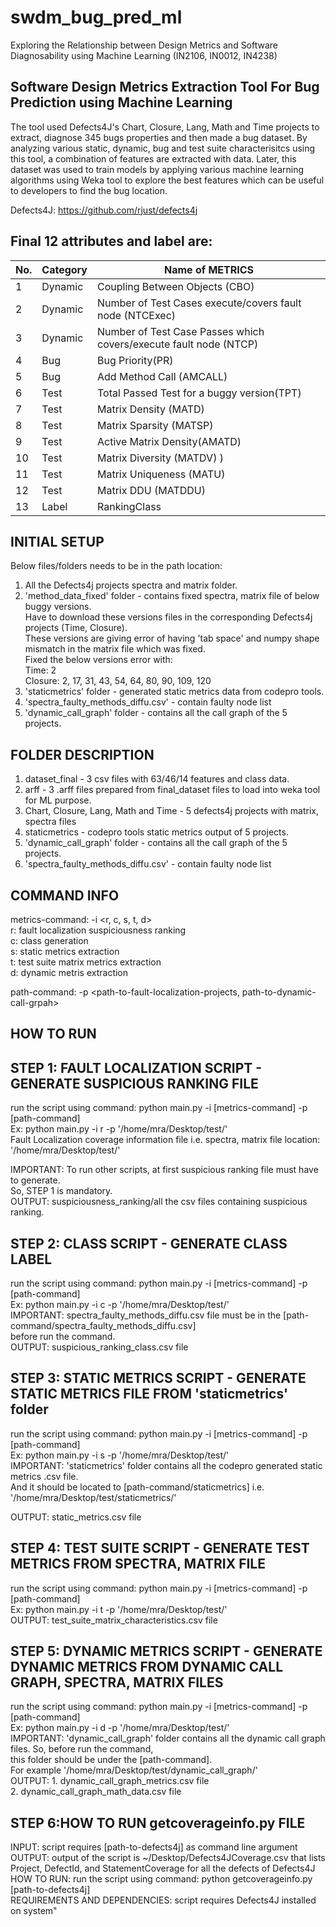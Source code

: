 # swdm_bug_pred_ml  
Exploring the Relationship between Design Metrics and Software Diagnosability using Machine Learning (IN2106, IN0012, IN4238)  
## Software Design Metrics Extraction Tool For Bug Prediction using Machine Learning  
The tool used Defects4J's Chart, Closure, Lang, Math and Time projects to extract, diagnose 345 bugs properties and then made a bug dataset. By analyzing various static, dynamic, bug and test suite characterisitcs using this tool, a combination of features are extracted with data. Later, this dataset was used to train models by applying various machine learning algorithms using Weka tool to explore the best features which can be useful to developers to find the bug location. 

Defects4J: https://github.com/rjust/defects4j  

## Final 12 attributes and label are: 
| No. | Category  | Name of METRICS                                                      |
| ----| --------- | -------------------------------------------------------------------- |
| 1   | Dynamic   |  Coupling Between Objects (CBO)                                      |
| 2   | Dynamic   |  Number of Test Cases execute/covers fault node (NTCExec)    	 |
| 3   | Dynamic   |  Number of Test Case Passes which covers/execute fault node (NTCP)   |
| 4   | Bug       |  Bug Priority(PR)    					  	 |
| 5   | Bug       |  Add Method Call (AMCALL)     					 |
| 6   | Test      |  Total Passed Test for a buggy version(TPT)    			 |
| 7   | Test      |  Matrix Density (MATD)    						 |
| 8   | Test      |  Matrix Sparsity (MATSP)  						 |
| 9   | Test      |  Active Matrix Density(AMATD)     					 |
| 10  | Test      |  Matrix Diversity (MATDV) )    					 |
| 11  | Test      |  Matrix Uniqueness (MATU)   					 |
| 12  | Test      |  Matrix DDU (MATDDU)  						 |
| 13  | Label     |  RankingClass   							 |

## INITIAL SETUP
Below files/folders needs to be in the path location:  

1. All the Defects4j projects spectra and matrix folder.   
2. 'method_data_fixed' folder - contains fixed spectra, matrix file of below buggy versions.   
    Have to download these versions files in the corresponding Defects4j projects (Time, Closure).    
    These versions are giving error of having 'tab space' and numpy shape mismatch in the matrix file which was fixed.    
    Fixed the below versions error with:   
    Time: 2   
    Closure: 2, 17, 31, 43, 54, 64, 80, 90, 109, 120   
3. 'staticmetrics' folder - generated static metrics data from codepro tools.  
4. 'spectra_faulty_methods_diffu.csv' - contain faulty node list  
5. 'dynamic_call_graph' folder - contains all the call graph of the 5 projects.  

## FOLDER DESCRIPTION
1. dataset_final - 3 csv files with 63/46/14 features and class data.  
2. arff - 3 .arff files prepared from final_dataset files to load into weka tool for ML purpose.  
3. Chart, Closure, Lang, Math and Time - 5 defects4j projects with matrix, spectra files  
4. staticmetrics - codepro tools static metrics output of 5 projects.  
5. 'dynamic_call_graph' folder - contains all the call graph of the 5 projects.
6. 'spectra_faulty_methods_diffu.csv' - contain faulty node list    

## COMMAND INFO    
metrics-command: -i <r, c, s, t, d>    
r: fault localization suspiciousness ranking  
c: class generation  
s: static metrics extraction  
t: test suite matrix metrics extraction  
d: dynamic metris extraction  

path-command: -p <path-to-fault-localization-projects, path-to-dynamic-call-grpah>  

## HOW TO RUN 
## STEP 1: FAULT LOCALIZATION SCRIPT - GENERATE SUSPICIOUS RANKING FILE  
 run the script using command: python main.py -i [metrics-command] -p [path-command]      
 Ex: python main.py -i r -p '/home/mra/Desktop/test/'  
 Fault Localization coverage information file i.e. spectra, matrix file location: '/home/mra/Desktop/test/'  
 
 IMPORTANT: To run other scripts, at first suspicious ranking file must have to generate.  
       So, STEP 1 is mandatory.   
 OUTPUT: suspiciousness_ranking/all the csv files containing suspicious ranking.  
 
## STEP 2: CLASS SCRIPT - GENERATE CLASS LABEL
  run the script using command: python main.py -i [metrics-command] -p [path-command]   
  Ex: python main.py -i c -p '/home/mra/Desktop/test/'  
  IMPORTANT: spectra_faulty_methods_diffu.csv file must be in the [path-command/spectra_faulty_methods_diffu.csv]   
  before run the command.   
  OUTPUT: suspicious_ranking_class.csv file  
  
## STEP 3: STATIC METRICS SCRIPT - GENERATE STATIC METRICS FILE FROM 'staticmetrics' folder
  run the script using command: python main.py -i [metrics-command] -p [path-command]    
  Ex: python main.py -i s -p '/home/mra/Desktop/test/'  
  IMPORTANT: 'staticmetrics' folder contains all the codepro generated static metrics .csv file.  
            And it should be located to [path-command/staticmetrics] i.e. '/home/mra/Desktop/test/staticmetrics/'  
  
  OUTPUT: static_metrics.csv file  

## STEP 4: TEST SUITE SCRIPT - GENERATE TEST METRICS FROM SPECTRA, MATRIX FILE
  run the script using command: python main.py -i [metrics-command] -p [path-command]    
  Ex: python main.py -i t -p '/home/mra/Desktop/test/'  
  OUTPUT: test_suite_matrix_characteristics.csv file  
  
## STEP 5: DYNAMIC METRICS SCRIPT - GENERATE DYNAMIC METRICS FROM DYNAMIC CALL GRAPH, SPECTRA, MATRIX FILES
  run the script using command: python main.py -i [metrics-command] -p [path-command]     
  Ex: python main.py -i d -p '/home/mra/Desktop/test/'    
  IMPORTANT: 'dynamic_call_graph' folder contains all the dynamic call graph files. So, before run the command,   
  this folder should be under the [path-command].    
  For example '/home/mra/Desktop/test/dynamic_call_graph/'   
  OUTPUT: 1. dynamic_call_graph_metrics.csv file  
          2. dynamic_call_graph_math_data.csv file  
  
## STEP 6:HOW TO RUN getcoverageinfo.py FILE
INPUT: script requires [path-to-defects4j] as command line argument  
OUTPUT: output of the script is ~/Desktop/Defects4JCoverage.csv that lists Project, DefectId, and StatementCoverage for all the defects of Defects4J  
HOW TO RUN: run the script using command: python getcoverageinfo.py [path-to-defects4j]    
REQUIREMENTS AND DEPENDENCIES: script requires Defects4J installed on system"  
